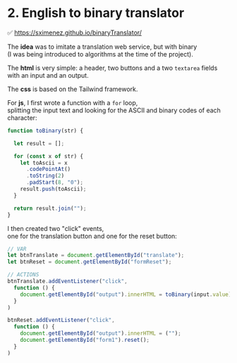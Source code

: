 # 2. English to binary translator

✅ https://sximenez.github.io/binaryTranslator/


The **idea** was to imitate a translation web service, but with binary<br>(I was being introduced to algorithms at the time of the project).

The **html** is very simple: a header, two buttons and a two ```textarea``` fields with an input and an output.

The **css** is based on the Tailwind framework.

For **js**, I first wrote a function with a ```for``` loop,<br>splitting the input text and looking for the ASCII and binary codes of each character:

```Javascript
function toBinary(str) {

  let result = [];

  for (const x of str) {
    let toAscii = x
      .codePointAt()
      .toString(2)
      .padStart(8, "0");
    result.push(toAscii);
  }

  return result.join("");
}
```

I then created two "click" events,<br>one for the translation button and one for the reset button:

```Javascript
// VAR
let btnTranslate = document.getElementById("translate");
let btnReset = document.getElementById("formReset");

// ACTIONS
btnTranslate.addEventListener("click",
  function () {
    document.getElementById("output").innerHTML = toBinary(input.value);
  }
)

btnReset.addEventListener("click",
  function () {
    document.getElementById("output").innerHTML = ("");
    document.getElementById("form1").reset();
  }
) 
```

